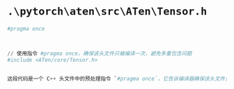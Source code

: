 # `.\pytorch\aten\src\ATen\Tensor.h`

```py
#pragma once



// 使用指令 #pragma once，确保该头文件只被编译一次，避免多重包含问题
#include <ATen/core/Tensor.h>


这段代码是一个 C++ 头文件中的预处理指令 `#pragma once`，它告诉编译器确保该头文件只被包含一次，避免多重包含导致的重复定义问题。然后是包含了 `<ATen/core/Tensor.h>` 头文件，这是 PyTorch 中的一个头文件，用于定义 Tensor 类和相关的数据结构与操作。
```